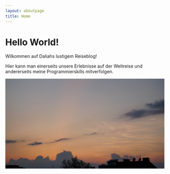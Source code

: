 ```yaml
---
layout: aboutpage
title: Home
---
```


# Hello World!
Wilkommen auf Daliahs lustigem Reiseblog!

Hier kann man einerseits unsere Erlebnisse auf der Weltreise und andererseits meine Programmierskills mitverfolgen.

<img src="/assets/img/sbgsunset.JPG" alt="Salzburg Sonnenuntergang" width="500px">

